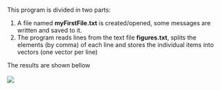 This program is divided in two parts:

1. A file named **myFirstFile.txt** is created/opened, some messages are written and saved to it.
2. The program reads lines from the text file **figures.txt**, splits the elements (by comma) of each line and stores the individual items into vectors (one vector per line) 

The results are shown bellow <br>  <br>
![](https://github.com/DavidAlba2627/Object-Oriented-Programming-Cpp/blob/main/Code05_classes/Result_Images/Results.png)
